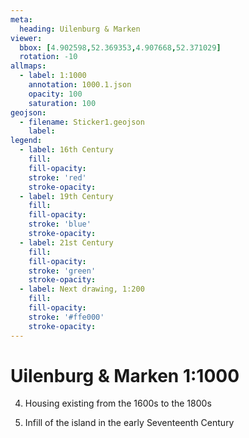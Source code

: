 ```yaml
---
meta:
  heading: Uilenburg & Marken
viewer:
  bbox: [4.902598,52.369353,4.907668,52.371029]
  rotation: -10
allmaps:
  - label: 1:1000
    annotation: 1000.1.json
    opacity: 100
    saturation: 100
geojson:
  - filename: Sticker1.geojson
    label:
legend:
  - label: 16th Century
    fill:
    fill-opacity:
    stroke: 'red'
    stroke-opacity:
  - label: 19th Century
    fill:
    fill-opacity:
    stroke: 'blue'
    stroke-opacity:
  - label: 21st Century
    fill:
    fill-opacity:
    stroke: 'green'
    stroke-opacity:
  - label: Next drawing, 1:200
    fill:
    fill-opacity:
    stroke: '#ffe000'
    stroke-opacity:
---
```

# Uilenburg & Marken 1:1000
4. Housing existing from the 1600s to the 1800s

5. Infill of the island in the early Seventeenth Century